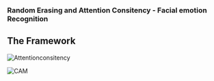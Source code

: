 ### Random Erasing and Attention Consitency - Facial emotion Recognition

## The Framework

![Attentionconsitency](https://github.com/Haneesh1827/Random-Erasing-and-Attention-Consistency-FER/assets/85379299/98991981-d5df-4e4e-947c-8b72cd783028)


![CAM](https://github.com/Haneesh1827/Random-Erasing-and-Attention-Consistency-FER/assets/85379299/3d7f6643-8895-41f1-986b-fc953519cae5)



